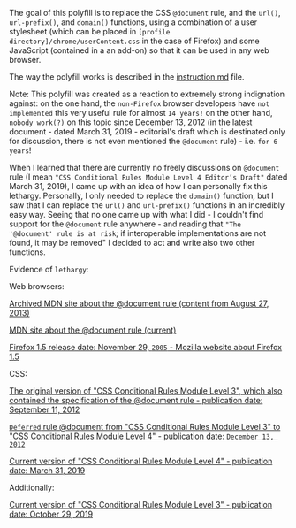The goal of this polyfill is to replace the CSS `@document` rule, and the `url()`, `url-prefix()`, and `domain()` functions, using a combination of a user stylesheet (which can be placed in ``[profile directory]/chrome/userContent.css`` in the case of Firefox) and some JavaScript (contained in a an add-on) so that it can be used in any web browser.

The way the polyfill works is described in the [instruction.md](Instruction.md) file.

Note: This polyfill was created as a reaction to extremely strong indignation against: on the one hand, the `non-Firefox` browser developers have `not implemented` this very useful rule for almost `14 years!` on the other hand, `nobody work(?)` on this topic since December 13, 2012 (in the latest document - dated March 31, 2019 - editorial's draft which is destinated only for discussion, there is not even mentioned the `@document` rule) - i.e. `for 6 years`!

When I learned that there are currently no freely discussions on `@document` rule (I mean `"CSS Conditional Rules Module Level 4
Editor’s Draft"` dated March 31, 2019), I came up with an idea of how I can personally fix this lethargy. Personally, I only needed to replace the `domain()` function, but I saw that I can replace the `url()` and `url-prefix()` functions in an incredibly easy way. Seeing that no one came up with what I did - I couldn't find support for the `@document` rule anywhere - and reading that `"The '@document' rule is at risk`; if interoperable implementations are not found, it may be removed" I decided to act and write also two other functions.

Evidence of `lethargy`:

Web browsers:

[Archived MDN site about the @document rule (content from August 27, 2013)](http://web.archive.org/web/20130827170204/https://developer.mozilla.org/en-US/docs/Web/CSS/@document)

[MDN site about the @document rule (current)](https://developer.mozilla.org/en-US/docs/Web/CSS/@document)

[Firefox 1.5 release date: November 29, `2005` - Mozilla website about Firefox 1.5](https://website-archive.mozilla.org/www.mozilla.org/firefox_releasenotes/en-us/firefox/releases/1.5)

CSS:

[The original version of "CSS Conditional Rules Module Level 3", which also contained the specification of the @document rule - publication date: September 11, 2012](https://www.w3.org/TR/2012/WD-css3-conditional-20120911/#at-document)

[`Deferred` rule @document from "CSS Conditional Rules Module Level 3" to "CSS Conditional Rules Module Level 4" - publication date: `December 13, 2012`](https://www.w3.org/TR/2012/WD-css3-conditional-20121213/#changes)

[Current version of "CSS Conditional Rules Module Level 4" - publication date: March 31, 2019](https://drafts.csswg.org/css-conditional-4/)

Additionally:

[Current version of "CSS Conditional Rules Module Level 3" - publication date: October 29, 2019](https://drafts.csswg.org/css-conditional-3/)
